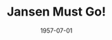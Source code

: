--- 
title: Jansen Must Go!
layout: "tc-single"
draft: false
hasContentInGallery: true
date: 1957-07-01
--- 